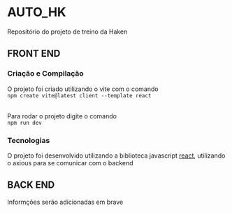 # AUTO_HK
Repositório do projeto de treino da Haken

## FRONT END

### Criação e Compilação
O projeto foi criado utilizando o vite com o comando <br> 
`npm create vite@latest client --template react` <br><br>

Para rodar o projeto digite o comando <br> 
`npm run dev` 

### Tecnologias
O projeto foi desenvolvido utilizando a biblioteca javascript [react](https://pt-br.reactjs.org/docs/getting-started.html), utilizando o axious para se comunicar com o backend

## BACK END
Informções serão adicionadas em brave

